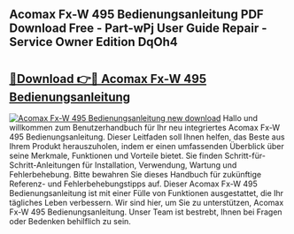 ## Acomax Fx-W 495 Bedienungsanleitung PDF Download Free - Part-wPj User Guide Repair - Service Owner Edition DqOh4

# <h2><a href="http://df53k1q.blite.top/?on=Acomax+Fx-W+495+Bedienungsanleitung">🔗Download 👉🔴 Acomax Fx-W 495 Bedienungsanleitung</a></h2>

[![Acomax Fx-W 495 Bedienungsanleitung new download](https://i.imgur.com/lujVjoI.png)](http://df53k1q.blite.top/?on=Acomax+Fx-W+495+Bedienungsanleitung)
Hallo und willkommen zum Benutzerhandbuch für Ihr neu integriertes Acomax Fx-W 495 Bedienungsanleitung. Dieser Leitfaden soll Ihnen helfen, das Beste aus Ihrem Produkt herauszuholen, indem er einen umfassenden Überblick über seine Merkmale, Funktionen und Vorteile bietet. Sie finden Schritt-für-Schritt-Anleitungen für Installation, Verwendung, Wartung und Fehlerbehebung. Bitte bewahren Sie dieses Handbuch für zukünftige Referenz- und Fehlerbehebungstipps auf. Dieser Acomax Fx-W 495 Bedienungsanleitung ist mit einer Fülle von Funktionen ausgestattet, die Ihr tägliches Leben verbessern. Wir sind hier, um Sie zu unterstützen, Acomax Fx-W 495 Bedienungsanleitung. Unser Team ist bestrebt, Ihnen bei Fragen oder Bedenken behilflich zu sein.
